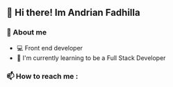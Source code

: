 ##  👋 Hi there! Im **Andrian Fadhilla**
### 📖 About me
* 💻 Front end developer
* 🌱 I'm currently learning to be a Full Stack Developer
### 📫 How to reach me :

<!--
**andrnnf/andrnnf** is a ✨ _special_ ✨ repository because its `README.md` (this file) appears on your GitHub profile.

Here are some ideas to get you started:

- 🔭 I’m currently working on ...
- 🌱 I’m currently learning ...
- 👯 I’m looking to collaborate on ...
- 🤔 I’m looking for help with ...
- 💬 Ask me about ...
- 📫 How to reach me: ...
- 😄 Pronouns: ...
- ⚡ Fun fact: ...
-->
